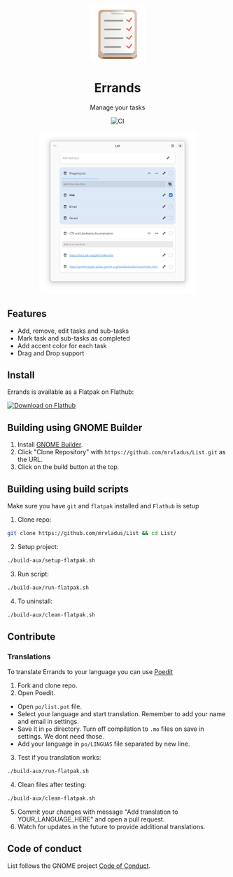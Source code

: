 
<div align="center">
  <img src="data/icons/io.github.mrvladus.List.svg" width="128" height="128">

  # Errands

  Manage your tasks

  ![CI](https://github.com/mrvladus/List/actions/workflows/CI.yml/badge.svg)

  <img src="screenshots/main.png" width="360">
</div>

## Features
- Add, remove, edit tasks and sub-tasks
- Mark task and sub-tasks as completed
- Add accent color for each task
- Drag and Drop support

## Install
Errands is available as a Flatpak on Flathub:

<a href="https://flathub.org/apps/details/io.github.mrvladus.List"><img width='240' alt='Download on Flathub' src='https://dl.flathub.org/assets/badges/flathub-badge-en.png'/></a>
## Building using GNOME Builder
1. Install [GNOME Builder](https://flathub.org/apps/org.gnome.Builder).
2. Click "Clone Repository" with `https://github.com/mrvladus/List.git` as the URL.
3. Click on the build button at the top.

## Building using build scripts
Make sure you have `git` and `flatpak` installed and `Flathub` is setup
1. Clone repo:
```sh
git clone https://github.com/mrvladus/List && cd List/
```
2. Setup project:
```sh
./build-aux/setup-flatpak.sh
```
3. Run script:
```sh
./build-aux/run-flatpak.sh
```
4. To uninstall:
```sh
./build-aux/clean-flatpak.sh
```

## Contribute
### Translations
To translate Errands to your language you can use <a href="https://flathub.org/ru/apps/net.poedit.Poedit">Poedit</a>
1. Fork and clone repo.
2. Open Poedit.
- Open `po/list.pot` file.
- Select your language and start translation. Remember to add your name and email in settings.
- Save it in `po` directory. Turn off compilation to `.mo` files on save in settings. We dont need those.
- Add your language in `po/LINGUAS` file separated by new line.
3. Test if you translation works:
```sh
./build-aux/run-flatpak.sh
```
4. Clean files after testing:
```sh
./build-aux/clean-flatpak.sh
```
5. Commit your changes with message "Add translation to YOUR_LANGUAGE_HERE" and open a pull request.
6. Watch for updates in the future to provide additional translations.

## Code of conduct

List follows the GNOME project [Code of Conduct](https://wiki.gnome.org/Foundation/CodeOfConduct).
